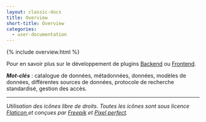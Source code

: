 ```yaml
---
layout: classic-docs
title: Overview 
short-title: Overview
categories:
  - user-documentation
---
```



{% include overview.html %}


Pour en savoir plus sur le développement de plugins [Backend](/development/framework/modules/plugins/) ou [Frontend](/frontend/plugins/plugins/).
  

***Mot-clés*** : catalogue de données, métadonnées, données, modèles de données, différentes sources de données, protocole de recherche standardisé, gestion des accès.

*****************

<i>Utilisation des icônes libre de droits. Toutes les icônes sont sous licence <a href="https://www.flaticon.com/fr/" title="Flaticon">Flaticon </a> et conçues par <a href="https://www.freepik.com" title="Freepik">Freepik</a> et <a href="https://www.flaticon.com/fr/auteurs/pixel-perfect" title="Pixel perfect">Pixel perfect</a>.